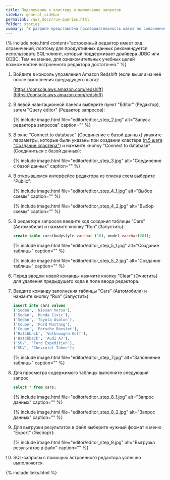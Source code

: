 ```yaml
---
title: Подключение к кластеру и выполнение запросов
sidebar: general_sidebar
permalink: /aws_docs/run-queries.html
folder: stories
summary: "В разделе представлена последовательность шагов по соединению с кластером и выполнению sql-запросов с помощью встроенного редактора."
---
```


{% include note.html content="встроенный редактор имеет ряд ограничений, поэтому для продуктивных данных рекомендуется использовать SQL-клиент, который поддерживает драйвера JDBC или ODBC. Тем не менее, для ознакомительных учебных целей возможностей встроенного редактора достаточно." %}

1. Войдите в консоль управления Amazon Redshift (если вышли из неё после выполнения предыдущего шага):

    [https://console.aws.amazon.com/redshift](https://console.aws.amazon.com/redshift)

2. В левой навигационной панели выберите пункт "Editor" (Редактор), затем "Query editor" (Редактор запросов):

    {% include image.html file="editor/editor_step_2.jpg" alt="Запуск редактора запросов" caption="" %}

3. В окне "Connect to database" (Соединение с базой данных) укажите параметры, которые были указаны при создании кластера ([п.5 шага "Создание кластера"](/create-cluster.html)) и нажмите кнопку "Connect to database" (Соединиться с базой данных):

    {% include image.html file="editor/editor_step_3.jpg" alt="Соединение с базой данных" caption="" %}

4. В открывшемся интерфейсе редактора из списка схем выберите "Public":

    {% include image.html file="editor/editor_step_4_1.jpg" alt="Выбор схемы" caption="" %}

    {% include image.html file="editor/editor_step_4_2.jpg" alt="Выбор схемы" caption="" %}

5. В редакторе запросов введите код создания таблицы "Cars" (Автомобили) и нажмите кнопку “Run” (Запустить):

    ```sql
    create table cars(bodystyle varchar (10), model varchar(20));
    ````

    {% include image.html file="editor/editor_step_5_1.jpg" alt="Создание таблицы" caption="" %}

    {% include image.html file="editor/editor_step_5_2.jpg" alt="Создание таблицы" caption="" %}

6. Перед  вводом новой команды нажмите кнопку “Clear” (Очистить) для удаления предыдущего кода в поле ввода редактора.

7. Введите команду заполнения таблицы "Cars" (Автомобили) и нажмите кнопку “Run” (Запустить):

    ```sql
    insert into cars values 
    ('Sedan', 'Nissan Versa'),
    ('Sedan', 'Honda Civic'),
    ('Sedan', 'Toyota Avalon'),
    ('Coupe', 'Ford Mustang'),
    ('Coupe', 'Porsche Boxster'),
    ('Hatchback', 'Volkswagen Golf'),
    ('Hatchback', 'Audi A7'),
    ('SUV', 'Ford Expedition'),
    ('SUV', 'Chevrolet Tahoe');
    ````

    {% include image.html file="editor/editor_step_7.jpg" alt="Заполнение таблицы" caption="" %}

8. Для просмотра содержимого таблицы выполните следующий запрос:

    ```sql
    select * from cars;
    ````

    {% include image.html file="editor/editor_step_8_1.jpg" alt="Запрос данных" caption="" %}

    {% include image.html file="editor/editor_step_8_2.jpg" alt="Запрос данных" caption="" %}

9. Для выгрузки результатов в файл выберите нужный формат в меню “Export” (Экспорт):

    {% include image.html file="editor/editor_step_9.jpg" alt="Выгрузка результатов в файл" caption="" %}

10. SQL-запросы с помощью встроенного редактора успешно выполняются.

{% include links.html %}
